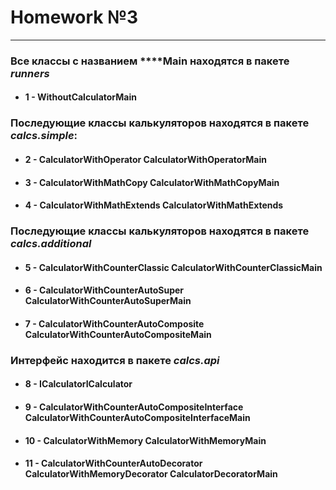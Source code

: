 # Homework №3
***
###  Все классы с названием ****Main находятся в пакете ***runners***
* #### 1 - WithoutCalculatorMain 
###  Последующие классы калькуляторов находятся в пакете ***calcs.simple***:
* #### 2 - CalculatorWithOperator  CalculatorWithOperatorMain 
* #### 3 - CalculatorWithMathCopy  CalculatorWithMathCopyMain
* #### 4 - CalculatorWithMathExtends  CalculatorWithMathExtends
### Последующие классы калькуляторов находятся в пакете ***calcs.additional***
* #### 5 - CalculatorWithCounterClassic  CalculatorWithCounterClassicMain 
* #### 6 - CalculatorWithCounterAutoSuper  CalculatorWithCounterAutoSuperMain
* #### 7 - CalculatorWithCounterAutoComposite   CalculatorWithCounterAutoCompositeMain
### Интерфейс находится в пакете ***calcs.api***
* #### 8 - ICalculatorICalculator 
* #### 9 - CalculatorWithCounterAutoCompositeInterface  CalculatorWithCounterAutoCompositeInterfaceMain
* #### 10 - CalculatorWithMemory  CalculatorWithMemoryMain
* #### 11 - CalculatorWithCounterAutoDecorator  CalculatorWithMemoryDecorator  CalculatorDecoratorMain

